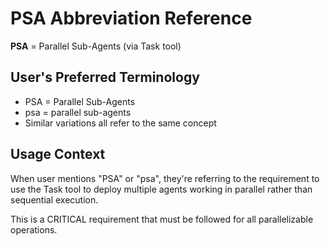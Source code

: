 # PSA Abbreviation Reference

**PSA** = Parallel Sub-Agents (via Task tool)

## User's Preferred Terminology
- PSA = Parallel Sub-Agents
- psa = parallel sub-agents  
- Similar variations all refer to the same concept

## Usage Context
When user mentions "PSA" or "psa", they're referring to the requirement to use the Task tool to deploy multiple agents working in parallel rather than sequential execution.

This is a CRITICAL requirement that must be followed for all parallelizable operations.